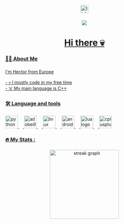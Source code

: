 <div align="center">
  <a href="https://e-z.bio/hector" target="_blank">
    <img src="https://img.shields.io/static/v1?message=E-Z BIO&logo=linkedin&label=&color=0077B5&logoColor=white&labelColor=&style=for-the-badge" height="25" alt="linkedin logo"  />
</div>

###

<div align="center">
  <img src="https://komarev.com/ghpvc/?username=HectorsGrav3&color=blue" />
</div>

###

<h1 align="center">Hi there 💀</h1>

###

<h3 align="left">👩‍💻  About Me</h3>

###

<p align="left">I'm Hector from Europe<br><br>- 💀 I mostly code in my free time<br>- ☠️ My main language is C++</p>

###

<h3 align="left">🛠 Language and tools</h3>

###

<div align="left">
  <img src="https://cdn.jsdelivr.net/gh/devicons/devicon/icons/python/python-original.svg" height="40" alt="python logo"  />
  <img width="12" />
  <img src="https://skillicons.dev/icons?i=ai" height="40" alt="adobeillustrator logo"  />
  <img width="12" />
  <img src="https://skillicons.dev/icons?i=linux" height="40" alt="linux logo"  />
  <img width="12" />
  <img src="https://cdn.simpleicons.org/android/3DDC84" height="40" alt="android logo"  />
  <img width="12" />
  <img src="https://cdn.simpleicons.org/lua/2C2D72" height="40" alt="lua logo"  />
  <img width="12" />
  <img src="https://skillicons.dev/icons?i=cpp" height="40" alt="cplusplus logo"  />
</div>

###

<h3 align="left">🔥   My Stats :</h3>

###

<div align="center">
  <img src="https://streak-stats.demolab.com?user=HectorsGrav3&locale=en&mode=daily&theme=dark&hide_border=false&border_radius=5&order=3" height="220" alt="streak graph"  />
</div>

###
